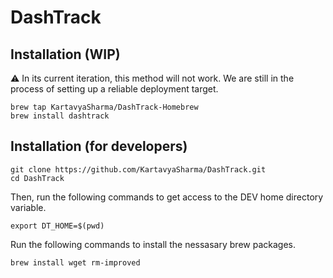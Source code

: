 # DashTrack

## Installation (WIP)
&#x26a0;&#xfe0f; In its current iteration, this method will not work. We are still in the process of setting up a reliable deployment target.

```
brew tap KartavyaSharma/DashTrack-Homebrew
brew install dashtrack
```

## Installation (for developers)

```
git clone https://github.com/KartavyaSharma/DashTrack.git
cd DashTrack
```

Then, run the following commands to get access to the DEV home directory variable.

```
export DT_HOME=$(pwd)
```

Run the following commands to install the nessasary brew packages.

```
brew install wget rm-improved
```